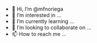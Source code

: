 - 👋 Hi, I’m @mfnoriega
- 👀 I’m interested in ...
- 🌱 I’m currently learning ...
- 💞️ I’m looking to collaborate on ...
- 📫 How to reach me ...

<!---
mfnoriega/mfnoriega is a ✨ special ✨ repository because its `README.md` (this file) appears on your GitHub profile.
You can click the Preview link to take a look at your changes.
--->
